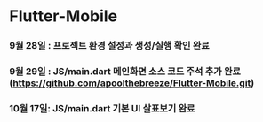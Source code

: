 # Flutter-Mobile
### 9월 28일 : 프로젝트 환경 설정과 생성/실행 확인 완료
### 9월 29일 : JS/main.dart 메인화면 소스 코드 주석 추가 완료(https://github.com/apoolthebreeze/Flutter-Mobile.git)
### 10월 17일: JS/main.dart 기본 UI 살표보기 완료
